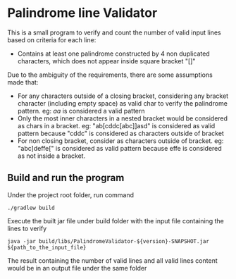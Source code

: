 # Palindrome line Validator

This is a small program to verify and count the number of valid input lines based on criteria for each line:

- Contains at least one  palindrome constructed by 4 non duplicated characters, which does not appear inside square bracket "[]"

Due to the ambiguity of the requirements, there are some assumptions made that:

- For any characters outside of a closing bracket, considering any bracket character (including empty space) as valid char to verify the palindrome pattern. eg: $aa$ is considered a valid pattern
- Only the most inner characters in a nested bracket would be considered as chars in a bracket. eg: "ab[cddc[abc]]asd" is considered as valid pattern because "cddc" is considered as characters outside of bracket
- For non closing bracket, consider as characters outside of bracket. eg: "abc]deffe[" is considered as valid pattern because effe is considered as not inside a bracket.

## Build and run the program

Under the project root folder, run command
```
./gradlew build
```
Execute the built jar file under build folder with the input file containing the lines to verify
```aidl
java -jar build/libs/PalindromeValidator-${version}-SNAPSHOT.jar ${path_to_the_input_file}
```
The result containing the number of valid lines and all valid lines content would be in an output file under the same folder
